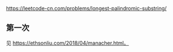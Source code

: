 <https://leetcode-cn.com/problems/longest-palindromic-substring/>

## 第一次

见 https://ethsonliu.com/2018/04/manacher.html。

```c++

```
